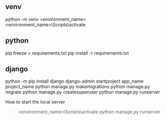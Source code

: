 venv
----
python -m venv <environment_name>
<environment_name>\Scripts\activate

python
------
pip freeze > requirements.txt
pip install -r requirements.txt


django
------
python -m pip install django
django-admin startproject app_name project_name
python manage.py makemigrations
python manage.py migrate
python manage.py createsuperuser
python manage.py runserver


How to start the local server
> <environment_name>\Scripts\activate
> python manage.py runserver